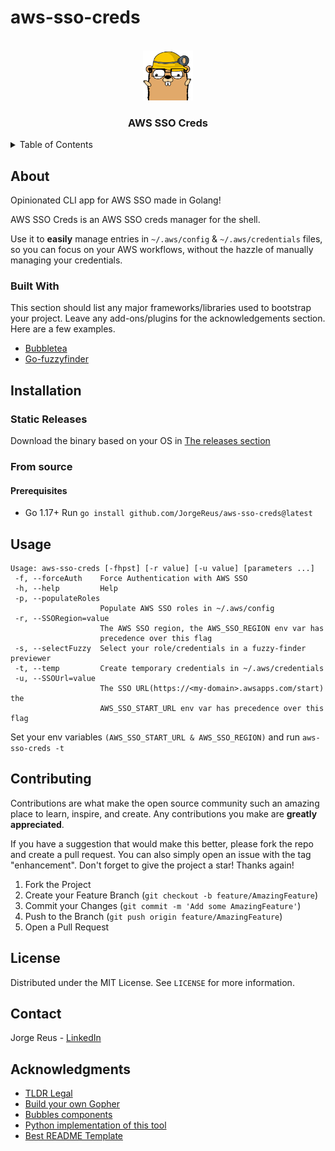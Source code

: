 # aws-sso-creds

<div id="top"></div>
<!-- PROJECT LOGO -->
<br />
<div align="center">
  <a href="https://github.com/othneildrew/Best-README-Template">
    <img src="./.md/gopher.png" alt="Logo" width="80" height="80">
  </a>

  <h3 align="center">AWS SSO Creds</h3>
</div>



<!-- TABLE OF CONTENTS -->
<details>
  <summary>Table of Contents</summary>
  <ol>
    <li>
      <a href="#about">About The Project</a>
      <ul>
        <li><a href="#built-with">Built With</a></li>
      </ul>
    </li>
    <li>
      <a href="#installation">Instalation</a>
      <ul>
        <li><a href="#static-releases">Static</a></li>
        <li><a href="#from-source">From source</a></li>
      </ul>
    </li>
    <li><a href="#usage">Usage</a></li>
    <li><a href="#contributing">Contributing</a></li>
    <li><a href="#license">License</a></li>
    <li><a href="#contact">Contact</a></li>
    <li><a href="#acknowledgments">Acknowledgments</a></li>
  </ol>
</details>



## About

Opinionated CLI app for AWS SSO made in Golang!

AWS SSO Creds is an AWS SSO creds manager for the shell.

Use it to **easily** manage entries in `~/.aws/config` & `~/.aws/credentials` files, so you can focus on your AWS workflows, without the hazzle of manually managing your credentials.


### Built With

This section should list any major frameworks/libraries used to bootstrap your project. Leave any add-ons/plugins for the acknowledgements section. Here are a few examples.

* [Bubbletea](https://github.com/charmbracelet/bubbletea)
* [Go-fuzzyfinder](https://github.com/ktr0731/go-fuzzyfinder)


<!-- GETTING STARTED -->
## Installation

### Static Releases
Download the binary based on your OS in [The releases section](https://github.com/JorgeReus/aws-sso-creds/releases)
### From source
#### Prerequisites
- Go 1.17+
Run `go install github.com/JorgeReus/aws-sso-creds@latest`


<!-- USAGE EXAMPLES -->
## Usage
```
Usage: aws-sso-creds [-fhpst] [-r value] [-u value] [parameters ...]
 -f, --forceAuth    Force Authentication with AWS SSO
 -h, --help         Help
 -p, --populateRoles
                    Populate AWS SSO roles in ~/.aws/config
 -r, --SSORegion=value
                    The AWS SSO region, the AWS_SSO_REGION env var has
                    precedence over this flag
 -s, --selectFuzzy  Select your role/credentials in a fuzzy-finder previewer
 -t, --temp         Create temporary credentials in ~/.aws/credentials
 -u, --SSOUrl=value
                    The SSO URL(https://<my-domain>.awsapps.com/start) the
                    AWS_SSO_START_URL env var has precedence over this flag
```

Set your env variables `(AWS_SSO_START_URL & AWS_SSO_REGION)` and run `aws-sso-creds -t`


<!-- CONTRIBUTING -->
## Contributing

Contributions are what make the open source community such an amazing place to learn, inspire, and create. Any contributions you make are **greatly appreciated**.

If you have a suggestion that would make this better, please fork the repo and create a pull request. You can also simply open an issue with the tag "enhancement".
Don't forget to give the project a star! Thanks again!

1. Fork the Project
2. Create your Feature Branch (`git checkout -b feature/AmazingFeature`)
3. Commit your Changes (`git commit -m 'Add some AmazingFeature'`)
4. Push to the Branch (`git push origin feature/AmazingFeature`)
5. Open a Pull Request


<!-- LICENSE -->
## License

Distributed under the MIT License. See `LICENSE` for more information.

<!-- CONTACT -->
## Contact

Jorge Reus - [LinkedIn](www.linkedin.com/in/JorgeGReus)

<!-- ACKNOWLEDGMENTS -->
## Acknowledgments

* [TLDR Legal](https://tldrlegal.com/)
* [Build your own Gopher](https://quasilyte.dev/)
* [Bubbles components](https://github.com/charmbracelet/bubbles)
* [Python implementation of this tool](https://github.com/benkehoe/aws-sso-util)
* [Best README Template](https://github.com/othneildrew/Best-README-Template)
